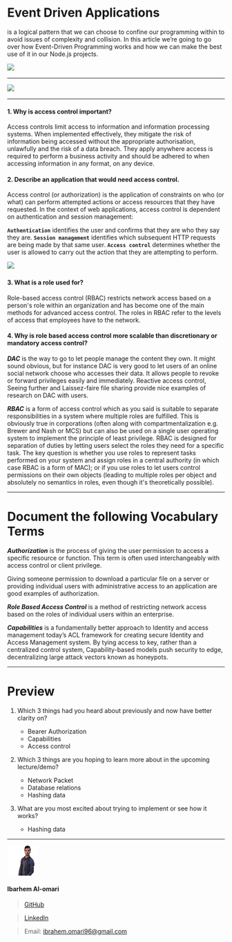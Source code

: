 Event Driven Applications
===

 is a logical pattern that we can choose to confine our programming within to avoid issues of complexity and collision. In this article we’re going to go over how Event-Driven Programming works and how we can make the best use of it in our Node.js projects.

 ![](https://hazelcast.com/wp-content/uploads/2020/02/20_EventDrivenArchitecture.png)

 ---
 ![](https://i.ytimg.com/vi/dzhK2WciAVA/maxresdefault.jpg)
 
 ---

#### 1. Why is access control important?
Access controls limit access to information and information processing systems. When implemented effectively, they mitigate the risk of information being accessed without the appropriate authorisation, unlawfully and the risk of a data breach. They apply anywhere access is required to perform a business activity and should be adhered to when accessing information in any format, on any device.

#### 2. Describe an application that would need access control.
Access control (or authorization) is the application of constraints on who (or what) can perform attempted actions or access resources that they have requested. In the context of web applications, access control is dependent on authentication and session management:

**`Authentication`** identifies the user and confirms that they are who they say they are.
**`Session management`** identifies which subsequent HTTP requests are being made by that same user.
**`Access control`** determines whether the user is allowed to carry out the action that they are attempting to perform.

![](https://www.imperva.com/learn/wp-content/uploads/sites/13/2019/01/web-application-firewall.png)

#### 3. What is a role used for?
Role-based access control (RBAC)   restricts network access based on a person's role within an organization and has become one of the main methods for advanced access control. The roles in RBAC refer to the levels of access that employees have to the network.

#### 4. Why is role based access control more scalable than discretionary or mandatory access control?
***DAC*** is the way to go to let people manage the content they own. It might sound obvious, but for instance DAC is very good to let users of an online social network choose who accesses their data. It allows people to revoke or forward privileges easily and immediately. Reactive access control, Seeing further and Laissez-faire file sharing provide nice examples of research on DAC with users.

***RBAC*** is a form of access control which as you said is suitable to separate responsibilities in a system where multiple roles are fulfilled. This is obviously true in corporations (often along with compartmentalization e.g. Brewer and Nash or MCS) but can also be used on a single user operating system to implement the principle of least privilege. RBAC is designed for separation of duties by letting users select the roles they need for a specific task. The key question is whether you use roles to represent tasks performed on your system and assign roles in a central authority (in which case RBAC is a form of MAC); or if you use roles to let users control permissions on their own objects (leading to multiple roles per object and absolutely no semantics in roles, even though it's theoretically possible).

---

Document the following Vocabulary Terms
===

***Authorization***
is the process of giving the user permission to access a specific resource or function. This term is often used interchangeably with access control or client privilege.

Giving someone permission to download a particular file on a server or providing individual users with administrative access to an application are good examples of authorization.

***Role Based Access Control***
is a method of restricting network access based on the roles of individual users within an enterprise. 

***Capabilities***
is a fundamentally better approach to Identity and access management today’s ACL framework for creating secure Identity and Access Management system.
By tying access to key, rather than a centralized control system, Capability-based models push security to edge, decentralizing large attack vectors known as honeypots.

---

Preview
===

1. Which 3 things had you heard about previously and now have better clarity on?
    - Bearer Authorization
    - Capabilities
    - Access control

2. Which 3 things are you hoping to learn more about in the upcoming lecture/demo?
    - Network Packet
    - Database relations
    - Hashing data
3. What are you most excited about trying to implement or see how it works?
    - Hashing data

---

![](ibrahem.png) 
#### **Ibarhem Al-omari**
> [GitHub](https://github.com/ibrahemomari)

>[LinkedIn](https://www.linkedin.com/in/ibrahem-omari-5967a5198/)

> Email: ibrahem.omari96@gmail.com